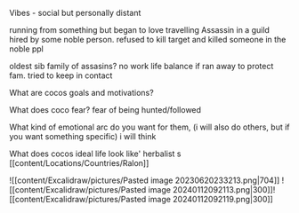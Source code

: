 Vibes - social but personally distant 

running from something but began to love travelling
	Assassin in a guild
	hired by some noble person. refused to kill target and killed someone in the noble ppl

oldest sib
family of assasins?
no work life balance
if ran away to protect fam. tried to keep in contact

What are cocos goals and motivations?

What does coco fear?
	fear of being hunted/followed

What kind of emotional arc do you want for them, (i will also do others, but if you want something specific)
	i will think

What does cocos ideal life look like'
	herbalist 
s
[[content/Locations/Countries/Ralon]]



![[content/Excalidraw/pictures/Pasted image 20230620233213.png|704]]
![[content/Excalidraw/pictures/Pasted image 20240112092113.png|300]]![[content/Excalidraw/pictures/Pasted image 20240112092119.png|300]]

 